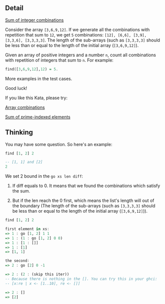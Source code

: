 ## Detail

[Sum of integer combinations](https://www.codewars.com/kata/sum-of-integer-combinations/train/haskell)

Consider the array `[3,6,9,12]`. If we generate all the combinations with repetition that sum to `12`, we get `5` combinations: `[12], [6,6], [3,9], [3,3,6], [3,3,3,3]`. The length of the sub-arrays (such as `[3,3,3,3]` should be less than or equal to the length of the initial array (`[3,6,9,12]`). 

Given an array of positive integers and a number `n`, count all combinations with repetition of integers that sum to `n`. For example: 

```haskell
find([3,6,9,12],12) = 5.
```

More examples in the test cases. 

Good luck!

If you like this Kata, please try:

[Array combinations](https://www.codewars.com/kata/59e66e48fc3c499ec5000103)

[Sum of prime-indexed elements](https://www.codewars.com/kata/59f38b033640ce9fc700015b)

## Thinking

You may have some question. So here's an example:

```haskell
find [1, 2] 2

-- [1, 1] and [2]
2
```

We set 2 bound in the `go xs len diff`:

1. If diff equals to 0. It means that we found the combinations which satisfy the sum.

2. But if the len reach the 0 first, which means the list's length will out of the boundary (The length of the sub-arrays (such as `[3,3,3,3]` should be less than or equal to the length of the initial array (`[3,6,9,12]`)).

```haskell
find [1, 2] 2

first element in xs:
=> 1 : go [1, 2] 1 1
=> 1 : (1 : go [1, 2] 0 0)
=> 1 : [1 : []]
=> 1 : [1]
=> [1, 1]

the second:
=> 2 : go [2] 0 -1

=> 2 : (2 : (skip this iter)) 
-- Because there is nothing in the []. You can try this in your ghci:
-- [x:re | x <- [1..10], re <- []]

=> 2 : []
=> [2]